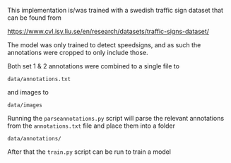 This implementation is/was trained with a swedish traffic sign dataset that can be found from

https://www.cvl.isy.liu.se/en/research/datasets/traffic-signs-dataset/

The model was only trained to detect speedsigns, and as such the annotations were cropped to only include those.

Both set 1 & 2 annotations were combined to a single file to 

`data/annotations.txt`

and images to 

`data/images`

Running the `parseannotations.py` script will parse the relevant annotations from the `annotations.txt` file and place them
into a folder 

`data/annotations/`

After that the `train.py` script can be run to train a model
